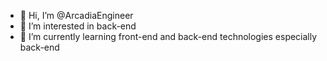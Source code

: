 - 👋 Hi, I’m @ArcadiaEngineer
- 👀 I’m interested in back-end
- 🌱 I’m currently learning front-end and back-end technologies especially back-end


<!---
ArcadiaEngineer/ArcadiaEngineer is a ✨ special ✨ repository because its `README.md` (this file) appears on your GitHub profile.
You can click the Preview link to take a look at your changes.
--->
